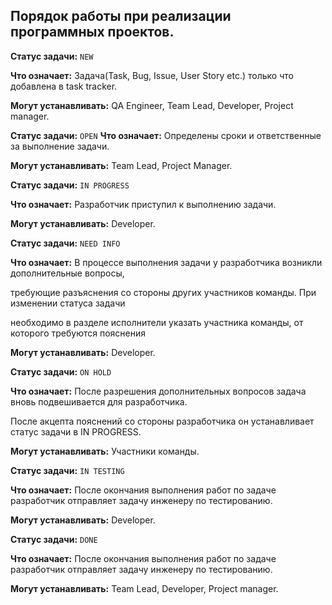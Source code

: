 ## Порядок работы при реализации программных проектов.

**Статус задачи:** `NEW`

**Что означает:** Задача(Task, Bug, Issue, User Story etc.) только что добавлена в task tracker.

**Могут устанавливать:** QA Engineer, Team Lead, Developer, Project manager.


**Статус задачи:** `ОPEN`
**Что означает:** Определены сроки и ответственные за выполнение задачи.

**Могут устанавливать:** Team Lead, Project Manager.


**Статус задачи:** `IN PROGRESS`

**Что означает:** Разработчик приступил к выполнению задачи.

**Могут устанавливать:** Developer.



**Статус задачи:** `NEED INFO`

**Что означает:** В процессе выполнения задачи у разработчика возникли дополнительные вопросы, 

требующие разъяснения со стороны других участников команды. При изменении статуса задачи

необходимо в разделе исполнители указать участника команды, от которого требуются пояснения

**Могут устанавливать:** Developer.



**Статус задачи:** `ON HOLD`

**Что означает:** После разрешения дополнительных вопросов задача вновь подвешивается для разработчика.

После акцепта пояснений со стороны разработчика он устанавливает статус задачи в IN PROGRESS.

**Могут устанавливать:** Участники команды.



**Статус задачи:** `IN TESTING`

**Что означает:** После окончания выполнения работ по задаче разработчик отправляет задачу инженеру по тестированию.

**Могут устанавливать:** Developer.



**Статус задачи:** `DONE`

**Что означает:** После окончания выполнения работ по задаче разработчик отправляет задачу инженеру по тестированию.

**Могут устанавливать:** Team Lead, Developer, Project manager.
